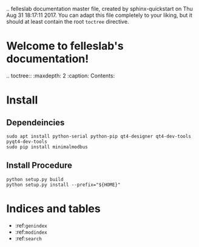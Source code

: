 .. felleslab documentation master file, created by
   sphinx-quickstart on Thu Aug 31 18:17:11 2017.
   You can adapt this file completely to your liking, but it should at least
   contain the root `toctree` directive.

Welcome to felleslab's documentation!
=====================================

.. toctree::
   :maxdepth: 2
   :caption: Contents:

# Install

## Dependeincies

```
sudo apt install python-serial python-pip qt4-designer qt4-dev-tools pyqt4-dev-tools
sudo pip install minimalmodbus
```

## Install Procedure

```
python setup.py build
python setup.py install --prefix="${HOME}"
```




Indices and tables
==================

* :ref:`genindex`
* :ref:`modindex`
* :ref:`search`
